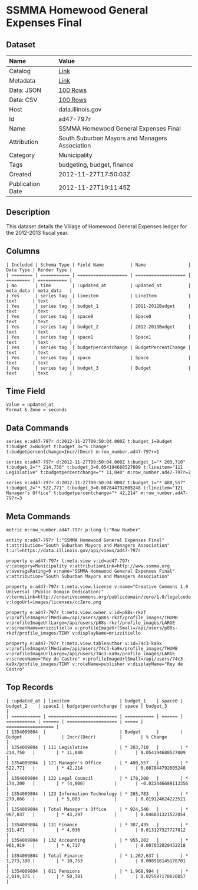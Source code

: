 # SSMMA Homewood General Expenses Final

## Dataset

| Name | Value |
| :--- | :---- |
| Catalog | [Link](https://catalog.data.gov/dataset/ssmma-homewood-general-expenses-final-55c5b) |
| Metadata | [Link](https://data.illinois.gov/api/views/ad47-797r) |
| Data: JSON | [100 Rows](https://data.illinois.gov/api/views/ad47-797r/rows.json?max_rows=100) |
| Data: CSV | [100 Rows](https://data.illinois.gov/api/views/ad47-797r/rows.csv?max_rows=100) |
| Host | data.illinois.gov |
| Id | ad47-797r |
| Name | SSMMA Homewood General Expenses Final |
| Attribution | South Suburban Mayors and Managers Association |
| Category | Municipality |
| Tags | budgeting, budget, finance |
| Created | 2012-11-27T17:50:03Z |
| Publication Date | 2012-11-27T19:11:45Z |

## Description

This dataset details the Village of Homewood General Expenses ledger for the 2012-2013 fiscal year.

## Columns

```ls
| Included | Schema Type | Field Name          | Name                | Data Type | Render Type |
| ======== | =========== | =================== | =================== | ========= | =========== |
| No       | time        | :updated_at         | updated_at          | meta_data | meta_data   |
| Yes      | series tag  | lineitem            | LineItem            | text      | text        |
| Yes      | series tag  | budget_1            | 2011-2012Budget     | text      | text        |
| Yes      | series tag  | space0              | Space0              | text      | text        |
| Yes      | series tag  | budget_2            | 2012-2013Budget     | text      | text        |
| Yes      | series tag  | space1              | Space1              | text      | text        |
| Yes      | series tag  | budgetpercentchange | BudgetPercentChange | text      | text        |
| Yes      | series tag  | space               | Space               | text      | text        |
| Yes      | series tag  | budget_3            | Budget              | text      | text        |
```

## Time Field

```ls
Value = updated_at
Format & Zone = seconds
```

## Data Commands

```ls
series e:ad47-797r d:2012-11-27T09:50:04.000Z t:budget_1=Budget t:budget_2=Budget t:budget_3="% Change" t:budgetpercentchange=Incr/(Decr) m:row_number.ad47-797r=1

series e:ad47-797r d:2012-11-27T09:50:04.000Z t:budget_1="* 203,710" t:budget_2="* 214,750" t:budget_3=0.054194688527809 t:lineitem="111 Legislative" t:budgetpercentchange="* 11,040" m:row_number.ad47-797r=2

series e:ad47-797r d:2012-11-27T09:50:04.000Z t:budget_1="* 480,557" t:budget_2="* 522,771" t:budget_3=0.087844792605248 t:lineitem="121 Manager's Office" t:budgetpercentchange="* 42,214" m:row_number.ad47-797r=3
```

## Meta Commands

```ls
metric m:row_number.ad47-797r p:long l:"Row Number"

entity e:ad47-797r l:"SSMMA Homewood General Expenses Final" t:attribution="South Suburban Mayors and Managers Association" t:url=https://data.illinois.gov/api/views/ad47-797r

property e:ad47-797r t:meta.view v:id=ad47-797r v:category=Municipality v:attributionLink=http://www.ssmma.org v:averageRating=0 v:name="SSMMA Homewood General Expenses Final" v:attribution="South Suburban Mayors and Managers Association"

property e:ad47-797r t:meta.view.license v:name="Creative Commons 1.0 Universal (Public Domain Dedication)" v:termsLink=http://creativecommons.org/publicdomain/zero/1.0/legalcode v:logoUrl=images/licenses/ccZero.png

property e:ad47-797r t:meta.view.owner v:id=p88s-rkzf v:profileImageUrlMedium=/api/users/p88s-rkzf/profile_images/THUMB v:profileImageUrlLarge=/api/users/p88s-rkzf/profile_images/LARGE v:screenName=mrizzitiello v:profileImageUrlSmall=/api/users/p88s-rkzf/profile_images/TINY v:displayName=mrizzitiello

property e:ad47-797r t:meta.view.tableauthor v:id=74c3-ka9x v:profileImageUrlMedium=/api/users/74c3-ka9x/profile_images/THUMB v:profileImageUrlLarge=/api/users/74c3-ka9x/profile_images/LARGE v:screenName="Rey de Castro" v:profileImageUrlSmall=/api/users/74c3-ka9x/profile_images/TINY v:roleName=publisher v:displayName="Rey de Castro"
```

## Top Records

```ls
| :updated_at | lineitem                   | budget_1    | space0 | budget_2    | space1 | budgetpercentchange | space | budget_3           | 
| =========== | ========================== | =========== | ====== | =========== | ====== | =================== | ===== | ================== | 
| 1354009804  |                            | Budget      |        | Budget      |        | Incr/(Decr)         |       | % Change           | 
| 1354009804  | 111 Legislative            | * 203,710   |        | * 214,750   |        | * 11,040            |       | 0.054194688527809  | 
| 1354009804  | 121 Manager's Office       | * 480,557   |        | * 522,771   |        | * 42,214            |       | 0.087844792605248  | 
| 1354009804  | 122 Legal Council          | * 178,200   |        | * 174,200   |        | * (4,000)           |       | -0.022446689113356 | 
| 1354009804  | 123 Information Technology | * 265,783   |        | * 270,866   |        | * 5,083             |       | 0.019124624223521  | 
| 1354009804  | Total Manager's Office     | * 924,540   |        | * 967,837   |        | * 43,297            |       | 0.046831321522054  | 
| 1354009804  | 131 Finance                | * 307,435   |        | * 311,471   |        | * 4,036             |       | 0.013127327727812  | 
| 1354009804  | 132 Accounting             | * 955,202   |        | * 961,919   |        | * 6,717             |       | 0.007032020452218  | 
| 1354009804  | Total Finance              | * 1,262,637 |        | * 1,273,390 |        | * 10,753            |       | 0.008516145178701  | 
| 1354009804  | 611 Pensions               | * 1,968,994 |        | * 2,019,375 |        | * 50,381            |       | 0.025587178020857  | 
```
